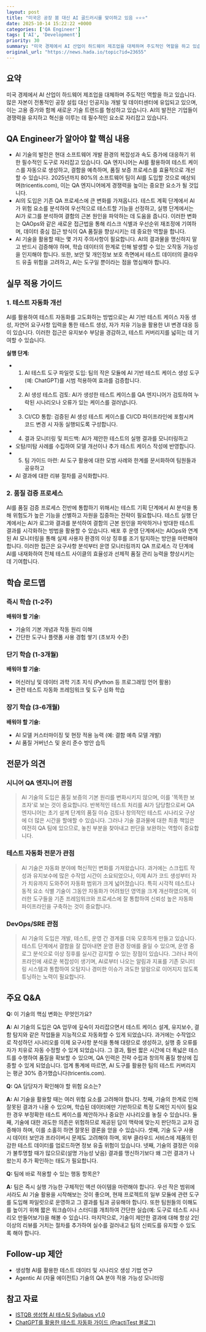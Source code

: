 ```yaml
---
layout: post
title: "미국은 공장 붐 대신 AI 골드러시를 맞이하고 있음 ⭐⭐⭐"
date: 2025-10-14 15:22:22 +0000
categories: ['QA Engineer']
tags: ['AI', 'Development']
priority: 30
summary: "미국 경제에서 AI 산업이 하드웨어 제조업을 대체하며 주도적인 역할을 하고 있습니다. 많은 자본이 전통적인 공장 설립 대신 인공지능 개발 및 데이터센터에 유입되고 있으며, 이는 고용 증가와 함께 새로운 기술 트렌드를 형성하고 있습니다. AI의 발전은 기업들이 경쟁력을 유지하고 혁신을 이루는 데 필수적인 요소로 자리잡고 있습니다."
original_url: "https://news.hada.io/topic?id=23655"
---
```


## 요약

미국 경제에서 AI 산업이 하드웨어 제조업을 대체하며 주도적인 역할을 하고 있습니다. 많은 자본이 전통적인 공장 설립 대신 인공지능 개발 및 데이터센터에 유입되고 있으며, 이는 고용 증가와 함께 새로운 기술 트렌드를 형성하고 있습니다. AI의 발전은 기업들이 경쟁력을 유지하고 혁신을 이루는 데 필수적인 요소로 자리잡고 있습니다.

## QA Engineer가 알아야 할 핵심 내용

- AI 기술의 발전은 현대 소프트웨어 개발 환경의 복잡성과 속도 증가에 대응하기 위한 필수적인 도구로 자리잡고 있습니다. QA 엔지니어는 AI를 활용하여 테스트 케이스를 자동으로 생성하고, 결함을 예측하며, 품질 보증 프로세스를 효율적으로 개선할 수 있습니다. 2025년까지 80%의 소프트웨어 팀이 AI를 도입할 것으로 예상되며(tricentis.com), 이는 QA 엔지니어에게 경쟁력을 높이는 중요한 요소가 될 것입니다.
- AI의 도입은 기존 QA 프로세스에 큰 변화를 가져옵니다. 테스트 계획 단계에서 AI가 위험 요소를 분석하여 우선적으로 테스트할 기능을 선정하고, 실행 단계에서는 AI가 로그를 분석하여 결함의 근본 원인을 파악하는 데 도움을 줍니다. 이러한 변화는 QAOps와 같은 새로운 접근법을 통해 리스크 식별과 우선순위 재조정에 기여하며, 데이터 중심 접근 방식이 QA 품질을 향상시키는 데 중요한 역할을 합니다.
- AI 기술을 활용할 때는 몇 가지 주의사항이 필요합니다. AI의 결과물을 맹신하지 말고 반드시 검증해야 하며, 학습 데이터의 한계로 인해 발생할 수 있는 오작동 가능성을 인지해야 합니다. 또한, 보안 및 개인정보 보호 측면에서 테스트 데이터의 클라우드 유출 위험을 고려하고, AI는 도구일 뿐이라는 점을 명심해야 합니다.

## 실무 적용 가이드

### 1. 테스트 자동화 개선

AI를 활용하여 테스트 자동화를 고도화하는 방법으로는 AI 기반 테스트 케이스 자동 생성, 자연어 요구사항 입력을 통한 테스트 생성, 자가 치유 기능을 활용한 UI 변경 대응 등이 있습니다. 이러한 접근은 유지보수 부담을 경감하고, 테스트 커버리지를 넓히는 데 기여할 수 있습니다.

**실행 단계:**
- 1. AI 테스트 도구 파일럿 도입: 팀의 작은 모듈에 AI 기반 테스트 케이스 생성 도구(예: ChatGPT)를 시범 적용하여 효과를 검증합니다.
- 2. AI 생성 테스트 검토: AI가 생성한 테스트 케이스를 QA 엔지니어가 검토하여 누락된 시나리오나 오류가 있는 케이스를 걸러냅니다.
- 3. CI/CD 통합: 검증된 AI 생성 테스트 케이스를 CI/CD 파이프라인에 포함시켜 코드 변경 시 자동 실행되도록 구성합니다.
- 4. 결과 모니터링 및 피드백: AI가 제안한 테스트의 실행 결과를 모니터링하고
- 오탐/미탐 사례를 수집하여 모델 개선이나 추가 테스트 케이스 작성에 반영합니다.
- 5. 팀 가이드 마련: AI 도구 활용에 대한 모범 사례와 한계를 문서화하여 팀원들과 공유하고
- AI 결과에 대한 리뷰 절차를 공식화합니다.

### 2. 품질 검증 프로세스

AI를 품질 검증 프로세스 전반에 통합하기 위해서는 테스트 기획 단계에서 AI 분석을 통해 위험도가 높은 기능을 선별하고 자원을 집중하는 전략이 필요합니다. 테스트 실행 단계에서는 AI가 로그와 결과를 분석하여 결함의 근본 원인을 파악하거나 방대한 테스트 결과를 시각화하는 방법을 활용할 수 있습니다. 배포 후 운영 단계에서는 AIOps와 연계된 AI 모니터링을 통해 실제 사용자 환경의 이상 징후를 조기 탐지하는 방안을 마련해야 합니다. 이러한 접근은 요구사항 분석부터 운영 모니터링까지 QA 프로세스 각 단계에 AI를 내재화하여 전체 테스트 사이클의 효율성과 선제적 품질 관리 능력을 향상시키는 데 기여합니다.

## 학습 로드맵

### 즉시 학습 (1-2주)

**배워야 할 기술:**
- 기술의 기본 개념과 작동 원리 이해
- 간단한 도구나 플랫폼 사용 경험 쌓기 (초보자 수준)

### 단기 학습 (1-3개월)

**배워야 할 기술:**
- 머신러닝 및 데이터 과학 기초 지식 (Python 등 프로그래밍 언어 활용)
- 관련 테스트 자동화 프레임워크 및 도구 심화 학습

### 장기 학습 (3-6개월)

**배워야 할 기술:**
- AI 모델 커스터마이징 및 현장 적용 능력 (예: 결함 예측 모델 개발)
- AI 품질 거버넌스 및 윤리 준수 방안 습득

## 전문가 의견

### 시니어 QA 엔지니어 관점

> AI 기술의 도입은 품질 보증의 기본 원리를 변화시키지 않으며, 이를 '똑똑한 보조자'로 보는 것이 중요합니다. 반복적인 테스트 처리를 AI가 담당함으로써 QA 엔지니어는 초기 설계 단계의 품질 이슈 검토나 창의적인 테스트 시나리오 구상에 더 많은 시간을 할애할 수 있습니다. 그러나 기술 결과물에 대한 최종 책임은 여전히 QA 팀에 있으므로, 놓친 부분을 찾아내고 판단을 보완하는 역할이 중요합니다.

### 테스트 자동화 전문가 관점

> AI 기술은 자동화 분야에 혁신적인 변화를 가져왔습니다. 과거에는 스크립트 작성과 유지보수에 많은 수작업 시간이 소요되었으나, 이제 AI가 코드 생성부터 자가 치유까지 도와주어 자동화 범위가 크게 넓어졌습니다. 특히 시각적 테스트나 동적 요소 식별 기술이 그동안 자동화가 어려웠던 영역을 크게 개선하였으며, 이러한 도구들을 기존 프레임워크와 프로세스에 잘 통합하여 신뢰성 높은 자동화 파이프라인을 구축하는 것이 중요합니다.

### DevOps/SRE 관점

> AI 기술의 도입은 개발, 테스트, 운영 간 경계를 더욱 모호하게 만들고 있습니다. 테스트 단계에서 결함을 잘 잡아내면 운영 환경 장애를 줄일 수 있으며, 운영 중 로그 분석으로 이상 징후를 실시간 감지할 수 있는 장점이 있습니다. 그러나 파이프라인에 새로운 복잡성이 생기며, AI로부터 나오는 알림과 지표를 기존 모니터링 시스템과 통합하여 오탐지나 경미한 이슈가 과도한 알람으로 이어지지 않도록 튜닝하는 노력이 필요합니다.

## 주요 Q&A

**Q:** 이 기술의 핵심 변화는 무엇인가요?

**A:** AI 기술의 도입은 QA 업무에 깊숙이 자리잡으면서 테스트 케이스 설계, 유지보수, 결함 탐지와 같은 작업들을 지능적으로 자동화할 수 있게 되었습니다. 과거에는 수작업으로 작성하던 시나리오를 이제 요구사항 분석을 통해 대량으로 생성하고, 실행 중 오류를 자가 치유로 자동 수정할 수 있게 되었습니다. 그 결과, 훨씬 짧은 시간에 더 폭넓은 테스트를 수행하여 품질을 확보할 수 있으며, QA 인력은 전략 수립과 창의적 품질 향상에 집중할 수 있게 되었습니다. 업계 통계에 따르면, AI 도구를 활용한 팀의 테스트 커버리지는 평균 30% 증가했습니다(tricentis.com).

**Q:** QA 담당자가 확인해야 할 위험 요소는?

**A:** AI 기술을 활용할 때는 여러 위험 요소를 고려해야 합니다. 첫째, 기술의 한계로 인해 잘못된 결과가 나올 수 있으며, 학습된 데이터에만 기반하므로 특정 도메인 지식이 필요한 경우 부정확한 테스트 케이스를 제안하거나 중요한 시나리오를 놓칠 수 있습니다. 둘째, 기술에 대한 과도한 의존은 위험하므로 제공된 답이 맥락에 맞는지 판단하고 교차 검증해야 하며, 이를 소홀히 하면 잘못된 결론을 얻을 수 있습니다. 셋째, 기술 도구 사용 시 데이터 보안과 프라이버시 문제도 고려해야 하며, 외부 클라우드 서비스에 제품의 민감한 테스트 데이터를 업로드하면 정보 유출 위험이 있습니다. 넷째, 기술의 결정은 이유가 불투명할 때가 많으므로(설명 가능성 낮음) 결과를 맹신하기보다 왜 그런 결과가 나왔는지 추가 확인하는 태도가 필요합니다.

**Q:** 팀에 바로 적용할 수 있는 행동 항목은?

**A:** 팀은 즉시 실행 가능한 구체적인 액션 아이템을 마련해야 합니다. 우선 작은 범위에서라도 AI 기술 활용을 시작해보는 것이 좋으며, 현재 프로젝트의 일부 모듈에 관련 도구를 도입해 파일럿으로 운영하고 그 결과를 팀과 공유해야 합니다. 또한 팀원들의 이해도를 높이기 위해 짧은 워크숍이나 스터디를 개최하여 간단한 실습(예: 도구로 테스트 시나리오 만들어보기)을 해볼 수 있습니다. 마지막으로, 기술이 제안한 결과에 대해 항상 2인 이상의 리뷰를 거치는 절차를 추가하여 실수를 걸러내고 팀의 신뢰도를 유지할 수 있도록 해야 합니다.

## Follow-up 제안

- 생성형 AI를 활용한 테스트 데이터 및 시나리오 생성 기법 연구
- Agentic AI (자율 에이전트) 기술의 QA 분야 적용 가능성 모니터링

## 참고 자료

- [ISTQB 생성형 AI 테스팅 Syllabus v1.0](https://www.istqb.org/downloads/category/2-advanced-level-documents.html)
- [ChatGPT를 활용한 테스트 자동화 가이드 (PractiTest 블로그)](https://www.practitest.com/resource-center/blog/chatgpt-prompts-for-software-testing/)
